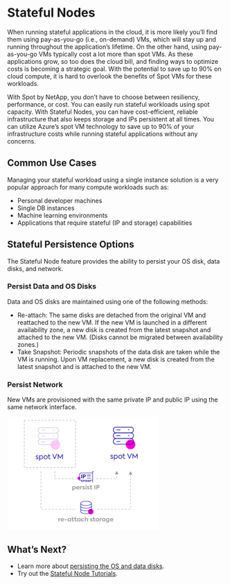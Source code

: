 # Stateful Nodes

When running stateful applications in the cloud, it is more likely you’ll find them using pay-as-you-go (i.e., on-demand) VMs, which will stay up and running throughout the application’s lifetime. On the other hand, using pay-as-you-go VMs typically cost a lot more than spot VMs. As these applications grow, so too does the cloud bill, and finding ways to optimize costs is becoming a strategic goal. With the potential to save up to 90% on cloud compute, it is hard to overlook the benefits of Spot VMs for these workloads.

With Spot by NetApp, you don’t have to choose between resiliency, performance, or cost. You can easily run stateful workloads using spot capacity. With Stateful Nodes, you can have cost-efficient, reliable infrastructure that also keeps storage and IPs persistent at all times. You can utilize Azure’s spot VM technology to save up to 90% of your infrastructure costs while running stateful applications without any concerns.

## Common Use Cases

Managing your stateful workload using a single instance solution is a very popular approach for many compute workloads such as:
- Personal developer machines
- Single DB instances
- Machine learning environments
- Applications that require stateful (IP and storage) capabilities

## Stateful Persistence Options

The Stateful Node feature provides the ability to persist your OS disk, data disks, and network.

### Persist Data and OS Disks

Data and OS disks are maintained using one of the following methods:
- Re-attach: The same disks are detached from the original VM and reattached to the new VM. If the new VM is launched in a different availability zone, a new disk is created from the latest snapshot and attached to the new VM. (Disks cannot be migrated between availability zones.)
- Take Snapshot: Periodic snapshots of the data disk are taken while the VM is running. Upon VM replacement, a new disk is created from the latest snapshot and is attached to the new VM.

### Persist Network

New VMs are provisioned with the same private IP and public IP using the same network interface.

<img src="/elastigroup/_media/azure-features-stateful-nodes-01.png" width="350"/>

## What’s Next?
- Learn more about [persisting the OS and data disks](elastigroup/features-azure/stateful-nodes/persist-os-data-disks).
- Try out the [Stateful Node Tutorials](elastigroup/tutorials-azure/use-stateful-nodes/).
